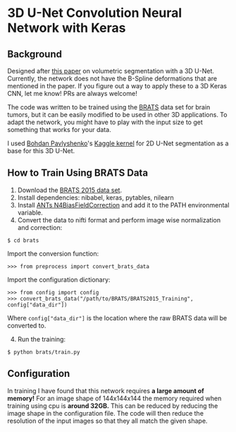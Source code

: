 # 3D U-Net Convolution Neural Network with Keras
## Background
Designed after [this paper](http://lmb.informatik.uni-freiburg.de/Publications/2016/CABR16/cicek16miccai.pdf) on 
volumetric segmentation with a 3D U-Net. Currently, the network does not have the B-Spline deformations
that are mentioned in the paper. If you figure out a way to apply these to a 3D Keras CNN, let me know! PRs are always
welcome!

The code was written to be trained using the 
[BRATS](https://sites.google.com/site/braintumorsegmentation/home/brats2015) data set for brain tumors, but it can
be easily modified to be used in other 3D applications. To adapt the network, you might have to play with the input size
to get something that works for your data.

I used [Bohdan Pavlyshenko](https://www.kaggle.com/bpavlyshenko)'s 
[Kaggle kernel](https://www.kaggle.com/bpavlyshenko/data-science-bowl-2017/nodules-segmentation) for 2D U-Net
segmentation as a base for this 3D U-Net.

## How to Train Using BRATS Data
1. Download the [BRATS 2015 data set](https://sites.google.com/site/braintumorsegmentation/home/brats2015).
2. Install dependencies: 
nibabel,
keras,
pytables,
nilearn
3. Install [ANTs N4BiasFieldCorrection](https://github.com/stnava/ANTs/releases) and add it to the PATH environmental
variable.
4. Convert the data to nifti format and perform image wise normalization and correction:
```
$ cd brats
```
Import the conversion function:
```
>>> from preprocess import convert_brats_data
```
Import the configuration dictionary:
```
>>> from config import config
>>> convert_brats_data("/path/to/BRATS/BRATS2015_Training",  config["data_dir"])
```
Where ```config["data_dir"]``` is the location where the raw BRATS data will be converted to.

4. Run the training:
```
$ python brats/train.py
```

## Configuration
In training I have found that this network requires **a large amount of memory!**
For an image shape of 144x144x144 the memory required when training using cpu is **around 32GB.**
This can be reduced by reducing the image shape in the configuration file.
The code will then reduce the resolution of the input images so that they all match the given shape.
